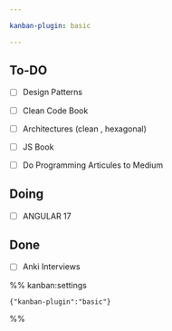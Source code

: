 ```yaml
---

kanban-plugin: basic

---
```


## To-DO

- [ ] Design Patterns
- [ ] Clean Code Book
- [ ] Architectures (clean , hexagonal)
- [ ] JS Book
- [ ] Do Programming Articules to Medium


## Doing

- [ ] ANGULAR 17


## Done

- [ ] Anki Interviews




%% kanban:settings
```
{"kanban-plugin":"basic"}
```
%%